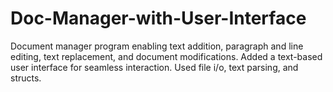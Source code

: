 # Doc-Manager-with-User-Interface
Document manager program enabling text addition, paragraph and line editing, text replacement, and document modifications. Added a text-based user interface for seamless interaction. Used file i/o, text parsing, and structs.
